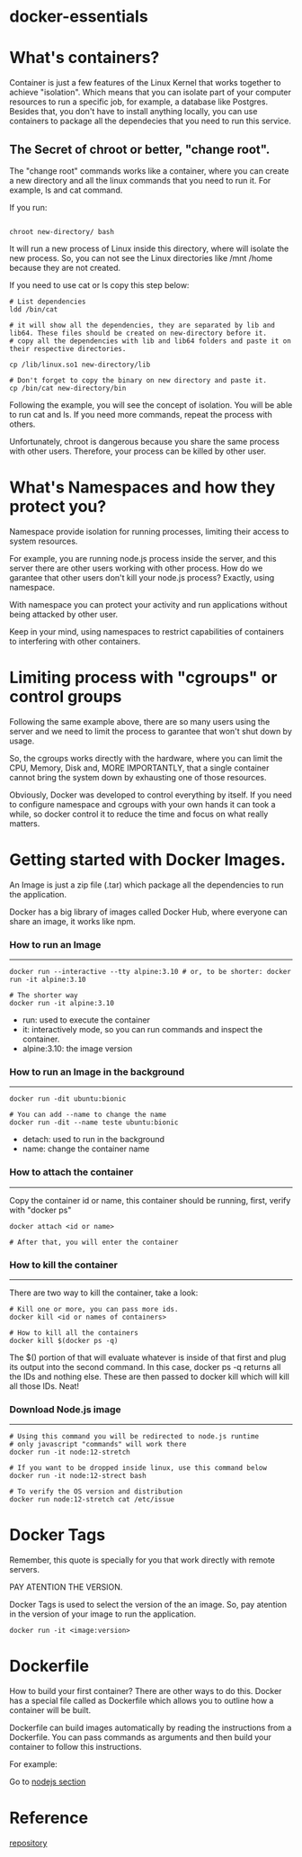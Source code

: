 # docker-essentials

# What's containers?

Container is just a few features of the Linux Kernel that works together to achieve "isolation".
Which means that you can isolate part of your computer resources to run a specific job, for example, a database like Postgres.
Besides that, you don't have to install anything locally, you can use containers to package all the dependecies that you need to run this service.

## The Secret of chroot or better, "change root".

The "change root" commands works like a container, where you can create a new directory and all the linux commands that you need to run it. For example, ls and cat command.

If you run:

```shell

chroot new-directory/ bash

```

It will run a new process of Linux inside this directory, where will isolate the new process. So, you can not see the Linux directories like /mnt /home because they are not created.

If you need to use cat or ls copy this step below:

```shell
# List dependencies
ldd /bin/cat

# it will show all the dependencies, they are separated by lib and lib64. These files should be created on new-directory before it.
# copy all the dependencies with lib and lib64 folders and paste it on their respective directories.

cp /lib/linux.so1 new-directory/lib

# Don't forget to copy the binary on new directory and paste it.
cp /bin/cat new-directory/bin

```

Following the example, you will see the concept of isolation. You will be able to run cat and ls. If you need more commands, repeat the process with others.

Unfortunately, chroot is dangerous because you share the same process with other users. Therefore, your process can be killed by other user.

# What's Namespaces and how they protect you?

Namespace provide isolation for running processes, limiting their access to system resources.

For example, you are running node.js process inside the server, and this server there are other users working with other process.
How do we garantee that other users don't kill your node.js process? Exactly, using namespace.

With namespace you can protect your activity and run applications without being attacked by other user.

Keep in your mind, using namespaces to restrict capabilities of containers to interfering with other containers.

# Limiting process with "cgroups" or control groups

Following the same example above, there are so many users using the server and we need to limit the process to garantee that won't shut down by usage.

So, the cgroups works directly with the hardware, where you can limit the CPU, Memory, Disk and, MORE IMPORTANTLY, that a single container cannot bring the system down by exhausting one of those resources.

Obviously, Docker was developed to control everything by itself. If you need to configure namespace and cgroups with your own hands it can took a while, so docker control it to reduce the time and focus on what really matters.

# Getting started with Docker Images.

An Image is just a zip file (.tar) which package all the dependencies to run the application.

Docker has a big library of images called Docker Hub, where everyone can share an image, it works like npm.

### How to run an Image

---

```shell
docker run --interactive --tty alpine:3.10 # or, to be shorter: docker run -it alpine:3.10

# The shorter way
docker run -it alpine:3.10
```

- run: used to execute the container
- it: interactively mode, so you can run commands and inspect the container.
- alpine:3.10: the image version

### How to run an Image in the background

---

```shell
docker run -dit ubuntu:bionic

# You can add --name to change the name
docker run -dit --name teste ubuntu:bionic

```

- detach: used to run in the background
- name: change the container name

### How to attach the container

---

Copy the container id or name, this container should be running, first, verify with "docker ps"

```shell
docker attach <id or name>

# After that, you will enter the container
```

### How to kill the container

---

There are two way to kill the container, take a look:

```shell
# Kill one or more, you can pass more ids.
docker kill <id or names of containers>

# How to kill all the containers
docker kill $(docker ps -q)
```

The $() portion of that will evaluate whatever is inside of that first and plug its output into the second command. In this case, docker ps -q returns all the IDs and nothing else. These are then passed to docker kill which will kill all those IDs. Neat!

### Download Node.js image

---

```shell
# Using this command you will be redirected to node.js runtime
# only javascript "commands" will work there
docker run -it node:12-stretch

# If you want to be dropped inside linux, use this command below
docker run -it node:12-strect bash

# To verify the OS version and distribution
docker run node:12-stretch cat /etc/issue
```

# Docker Tags

Remember, this quote is specially for you that work directly with remote servers.

PAY ATENTION THE VERSION.

Docker Tags is used to select the version of the an image. So, pay atention in the version of your image to run the application.

```
docker run -it <image:version>
```

# Dockerfile

How to build your first container? There are other ways to do this. Docker has a special file called as Dockerfile which allows you to outline how a container will be built.

Dockerfile can build images automatically by reading the instructions from a Dockerfile. You can pass commands as arguments and then build your container to follow this instructions.

For example:

Go to [nodejs section](./intro-containers/build-a-nodejs-app/)

# Reference

[repository](https://github.com/btholt/projects-for-complete-intro-to-containers.git)
